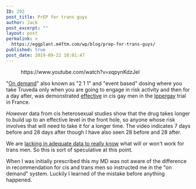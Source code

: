 ```yaml
---
ID: 292
post_title: PrEP for trans guys
author: Jack
post_excerpt: ""
layout: post
permalink: >
  https://eggplant.m4ftm.com/wp/blog/prep-for-trans-guys/
published: true
post_date: 2019-09-22 18:01:47
---
```

<!-- wp:core-embed/youtube {"url":"https://www.youtube.com/watch?v=xqpynKdzJeI","type":"video","providerNameSlug":"youtube","className":"wp-embed-aspect-16-9 wp-has-aspect-ratio"} -->
<figure class="wp-block-embed-youtube wp-block-embed is-type-video is-provider-youtube wp-embed-aspect-16-9 wp-has-aspect-ratio"><div class="wp-block-embed__wrapper">
https://www.youtube.com/watch?v=xqpynKdzJeI
</div></figure>
<!-- /wp:core-embed/youtube -->

<!-- wp:paragraph -->
<p>"<a href="https://www.out.com/health/2019/3/22/what-you-need-know-about-prep-demand" rel="noreferrer noopener" target="_blank">On demand</a>"
 also known as "2 1 1" and "event based" dosing where you take Truveda 
only when you are going to engage in risk activity and then for a day 
after, was demonstrated <a href="https://www.iwantprepnow.co.uk/prep-trials/#ipergay" rel="noreferrer noopener" target="_blank">effective</a> in cis gay men in the <a href="http://www.hivnet.ubc.ca/clinical-trials/ctn268/" rel="noreferrer noopener" target="_blank">Ippergay</a> trial in France.</p>
<!-- /wp:paragraph -->

<!-- wp:paragraph -->
<p><em>However</em>
 data from cis heterosexual studies show that the drug takes longer to 
build up to an effective level in the front hole, so anyone whose risk 
involves that will need to take it for a longer time. The video 
indicates 7 days before and 28 days after though I have also seen 28 
before and 28 after.</p>
<!-- /wp:paragraph -->

<!-- wp:paragraph -->
<p>We are <a href="http://www.hivequal.org/hiv-equal-online/trans-men-the-invisible-battle-with-hiv" rel="noreferrer noopener" target="_blank">lacking in adequate data to really know</a> what will or won't work for trans men. So this is sort of speculative at this point.</p>
<!-- /wp:paragraph -->

<!-- wp:paragraph -->
<p>When
 I was initially prescribed this my MD was not aware of the difference 
in recommendation for cis and trans men so instructed me in the "on 
demand" system. Luckily I learned of the mistake before anything 
happened.</p>
<!-- /wp:paragraph -->